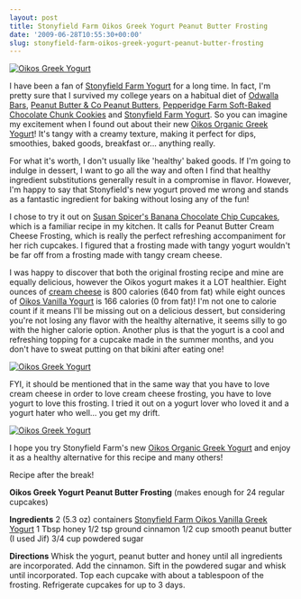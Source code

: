 ```yaml
---
layout: post
title: Stonyfield Farm Oikos Greek Yogurt Peanut Butter Frosting
date: '2009-06-28T10:55:30+00:00'
slug: stonyfield-farm-oikos-greek-yogurt-peanut-butter-frosting
---
```

<a href="http://www.flickr.com/photos/kstar810/3667351031/"><img src="http://farm3.static.flickr.com/2432/3667351031_8cb2f46de4.jpg?v=0" alt="Oikos Greek Yogurt" /></a>

I have been a fan of <a href="http://www.stonyfieldfarms.com/ourproducts/OrganicYogurt.cfm">Stonyfield Farm Yogurt</a> for a long time. In fact, I'm pretty sure that I survived my college years on a habitual diet of <a href="http://www.odwalla.com/">Odwalla Bars</a>, <a href="http://www.ilovepeanutbutter.com/items_4.html">Peanut Butter & Co Peanut Butters</a>, <a href="http://www.pepperidgefarm.com/ProductDetail.aspx?catID=724&prdID=112073">Pepperidge Farm Soft-Baked Chocolate Chunk Cookies</a> and <a href="http://www.stonyfieldfarms.com/ourproducts/OrganicYogurt.cfm">Stonyfield Farm Yogurt</a>. So you can imagine my excitement when I found out about their new <a href="http://www.OikosOrganic.com/">Oikos Organic Greek Yogurt</a>! It's tangy with a creamy texture, making it perfect for dips, smoothies, baked goods, breakfast or... anything really. 

For what it's worth, I don't usually like 'healthy' baked goods. If I'm going to indulge in dessert, I want to go all the way and often I find that healthy ingredient substitutions generally result in a compromise in flavor. However, I'm happy to say that Stonyfield's new yogurt proved me wrong and stands as a fantastic ingredient for baking without losing any of the fun!

I chose to try it out on <a href="http://www.cpbgallery.com/2008/06/04/banana-chocolate-chip-cupcakes-with-peanut-butter-cream-cheese-icing/">Susan Spicer's Banana Chocolate Chip Cupcakes</a>, which is a familiar recipe in my kitchen. It calls for Peanut Butter Cream Cheese Frosting, which is really the perfect refreshing accompaniment for her rich cupcakes. I figured that a frosting made with tangy yogurt wouldn't be far off from a frosting made with tangy cream cheese.

I was happy to discover that both the original frosting recipe and mine are equally delicious, however the Oikos yogurt makes it a LOT healthier. Eight ounces of <a href="http://www.thedailyplate.com/nutrition-calories/food/kraft-philedelphia/philadelphia-cream-cheese">cream cheese</a> is 800 calories (640 from fat) while eight ounces of <a href="http://www.stonyfield.com/NutritionLabels/Label.cfm?LabelID=165">Oikos Vanilla Yogurt</a> is 166 calories (0 from fat)! I'm not one to calorie count if it means I'll be missing out on a delicious dessert, but considering you're not losing any flavor with the healthy alternative, it seems silly to go with the higher calorie option. Another plus is that the yogurt is a cool and refreshing topping for a cupcake made in the summer months, and you don't have to sweat putting on that bikini after eating one!

<a href="http://www.flickr.com/photos/kstar810/3668156252/in/photostream/"><img src="http://farm3.static.flickr.com/2596/3668156252_5518bf36d2.jpg?v=0" alt="Oikos Greek Yogurt" /></a>

FYI, it should be mentioned that in the same way that you have to love cream cheese in order to love cream cheese frosting, you have to love yogurt to love this frosting. I tried it out on a yogurt lover who loved it and a yogurt hater who well... you get my drift. 

<a href="http://www.flickr.com/photos/kstar810/3667350311/in/photostream/"><img src="http://farm4.static.flickr.com/3377/3667350311_54bd3fcb34.jpg?v=0" alt="Oikos Greek Yogurt" /></a>

I hope you try Stonyfield Farm's new <a href="http://www.OikosOrganic.com/">Oikos Organic Greek Yogurt</a> and enjoy it as a healthy alternative for this recipe and many others!

Recipe after the break!

<!--more-->

<strong>Oikos Greek Yogurt Peanut Butter Frosting</strong>
(makes enough for 24 regular cupcakes)

<strong>Ingredients</strong>
2 (5.3 oz) containers <a href="http://www.OikosOrganic.com/greekyogurt/">Stonyfield Farm Oikos Vanilla Greek Yogurt</a>
1 Tbsp honey
1/2 tsp ground cinnamon
1/2 cup smooth peanut butter (I used Jif)
3/4 cup powdered sugar

<strong>Directions</strong>
Whisk the yogurt, peanut butter and honey until all ingredients are incorporated. Add the cinnamon. Sift in the powdered sugar and whisk until incorporated. Top each cupcake with about a tablespoon of the frosting. Refrigerate cupcakes for up to 3 days.


